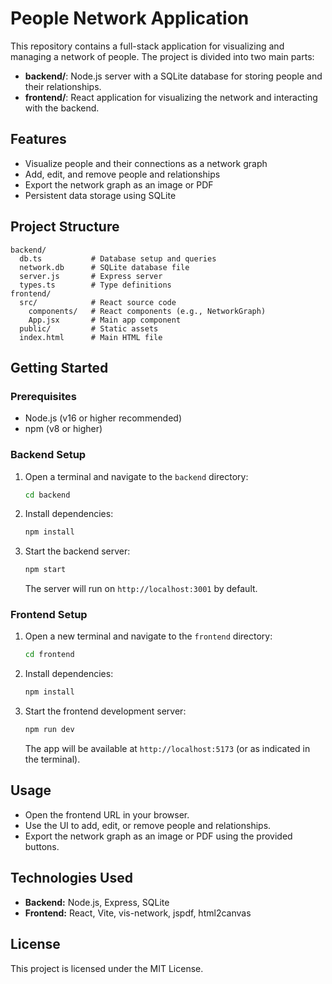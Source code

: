 # People Network Application

This repository contains a full-stack application for visualizing and managing a network of people. The project is divided into two main parts:

- **backend/**: Node.js server with a SQLite database for storing people and their relationships.
- **frontend/**: React application for visualizing the network and interacting with the backend.

## Features
- Visualize people and their connections as a network graph
- Add, edit, and remove people and relationships
- Export the network graph as an image or PDF
- Persistent data storage using SQLite

## Project Structure
```
backend/
  db.ts           # Database setup and queries
  network.db      # SQLite database file
  server.js       # Express server
  types.ts        # Type definitions
frontend/
  src/            # React source code
    components/   # React components (e.g., NetworkGraph)
    App.jsx       # Main app component
  public/         # Static assets
  index.html      # Main HTML file
```

## Getting Started

### Prerequisites
- Node.js (v16 or higher recommended)
- npm (v8 or higher)

### Backend Setup
1. Open a terminal and navigate to the `backend` directory:
   ```bash
   cd backend
   ```
2. Install dependencies:
   ```bash
   npm install
   ```
3. Start the backend server:
   ```bash
   npm start
   ```
   The server will run on `http://localhost:3001` by default.

### Frontend Setup
1. Open a new terminal and navigate to the `frontend` directory:
   ```bash
   cd frontend
   ```
2. Install dependencies:
   ```bash
   npm install
   ```
3. Start the frontend development server:
   ```bash
   npm run dev
   ```
   The app will be available at `http://localhost:5173` (or as indicated in the terminal).

## Usage
- Open the frontend URL in your browser.
- Use the UI to add, edit, or remove people and relationships.
- Export the network graph as an image or PDF using the provided buttons.

## Technologies Used
- **Backend:** Node.js, Express, SQLite
- **Frontend:** React, Vite, vis-network, jspdf, html2canvas

## License
This project is licensed under the MIT License.

